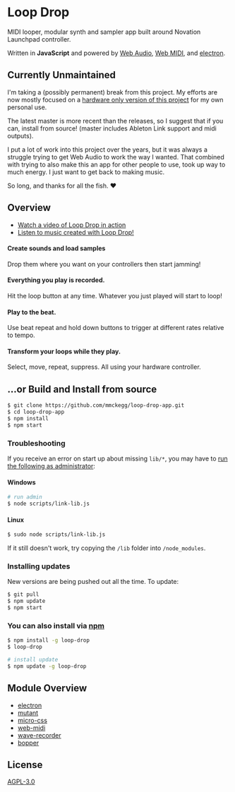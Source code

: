 Loop Drop
===

MIDI looper, modular synth and sampler app built around Novation Launchpad controller.

Written in **JavaScript** and powered by [Web Audio](https://developer.mozilla.org/en-US/docs/Web/API/Web_Audio_API), [Web MIDI](https://webaudio.github.io/web-midi-api/), and [electron](http://electron.atom.io/).

## Currently Unmaintained

I'm taking a (possibly permanent) break from this project. My efforts are now mostly focused on a [hardware only version of this project](https://github.com/mmckegg/rust-loop-drop) for my own personal use.

The latest master is more recent than the releases, so I suggest that if you can, install from source! (master includes Ableton Link support and midi outputs).

I put a lot of work into this project over the years, but it was always a struggle trying to get Web Audio to work the way I wanted. That combined with trying to also make this an app for other people to use, took up way to much energy. I just want to get back to making music. 

So long, and thanks for all the fish. :heart:

## Overview

- [Watch a video of Loop Drop in action](https://www.youtube.com/watch?v=EBkmdNDIR6E)
- [Listen to music created with Loop Drop!](https://soundcloud.com/destroy-with-science)

#### Create sounds and load samples

Drop them where you want on your controllers then start jamming!

#### Everything you play is recorded.

Hit the loop button at any time. Whatever you just played will start to loop!

#### Play to the beat.

Use beat repeat and hold down buttons to trigger at different rates relative to tempo.

#### Transform your loops while they play.

Select, move, repeat, suppress. All using your hardware controller.


## ...or Build and Install from source

```bash
$ git clone https://github.com/mmckegg/loop-drop-app.git
$ cd loop-drop-app
$ npm install
$ npm start
```

### Troubleshooting

If you receive an error on start up about missing `lib/*`, you may have to [run the following as administrator](http://www.howtogeek.com/howto/windows-vista/run-a-command-as-administrator-from-the-windows-vista-run-box/):

#### Windows

```bash
# run admin
$ node scripts/link-lib.js
```

#### Linux

```bash
$ sudo node scripts/link-lib.js
```

If it still doesn't work, try copying the `/lib` folder into `/node_modules`.

### Installing updates

New versions are being pushed out all the time. To update:

```bash
$ git pull
$ npm update
$ npm start
```

### You can also install via [npm](https://www.npmjs.com/package/loop-drop)

```bash
$ npm install -g loop-drop
$ loop-drop

# install update
$ npm update -g loop-drop
```

## Module Overview

- [electron](https://github.com/atom/electron)
- [mutant](https://github.com/mmckegg/mutant)
- [micro-css](https://github.com/mmckegg/micro-css)
- [web-midi](https://github.com/mmckegg/web-midi)
- [wave-recorder](https://github.com/mmckegg/wave-recorder)
- [bopper](https://github.com/wavejs/bopper)

## License

[AGPL-3.0](https://www.gnu.org/licenses/agpl-3.0.html)
